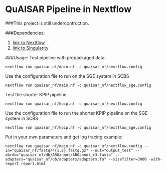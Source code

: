# QuAISAR Pipeline in Nextflow

###This project is still undercontruction.

###Dependencies:
1. [link to Nextflow](https://www.nextflow.io/)
2. [link to Singularity](https://sylabs.io/docs/)

###Usage: 
Test pipeline with prepackaged data:
```
nextflow run quaisar_nf/main.nf -c quaisar_nf/nextflow.config
```

Use the configuration file to run on the SGE system in SCBS
```
nextflow run quaisar_nf/main.nf -c quaisar_nf/nextflow_sge.config
```

Test the shorter KPIP pipeline
```
nextflow run quaisar_nf/kpip.nf -c quaisar_nf/nextflow.config
```

Use the configuration file to run the shorter KPIP pipeline on the SGE system in SCBS
```
nextflow run quaisar_nf/kpip.nf -c quaisar_nf/nextflow_sge.config
```

Put in your own parameters and get log tracing example:
```
nextflow run quaisar_nf/main.nf -c quaisar_nf/nextflow.config --in="quaisar_nf/fastq/*{1,2}.fastq.gz" --out="output_test" --abrdb="quaisar_nf/db/ARGannot/ARGannot_r3.fasta" --adapters="quaisar_nf/db/adapters/adapters.fa" --sizefilter=3000 -with-report report.html
```



